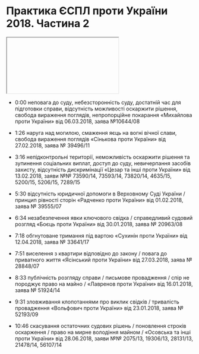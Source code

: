 # Практика ЄСПЛ проти України 2018. Частина 2
<div class="embed-responsive embed-responsive-16by9">
  <iframe class="embed-responsive-item» src="https://www.youtube.com/embed/Va0yImN0qVg?rel=0» allowfullscreen></iframe>
<br />
</div>

* 0:00 неповага до суду, небезсторонність суду, достатній час для підготовки справи, відсутність можливості оскаржити рішення, свобода вираження поглядів, непропорційне покарання «Михайлова проти України» від 06.03.2018, заява №10644/08

* 1:26 наруга над могилою, смаження яєць на вогні вічної слави, свобода вираження поглядів «Сінькова проти України» від 27.02.2018, заява № 39496/11

* 3:16 непідконтрольні території, неможливість оскаржити рішення та зупинення соціальних виплат, доступ до суду, невичерпання засобів захисту, відсутність дискримінації «Цезар та інші проти України» від 13.02.2018, заяви №№ 73590/14, 73593/14, 73820/14, 4635/15, 5200/15, 5206/15, 7289/15

* 5:30 відсутність юридичної допомоги в Верховному Суді України / принцип рівності сторін «Радченко проти України» від 01.02.2018, заява № 39555/07

* 6:34 незабезпечення явки ключового свідка / справедливий судовий розгляд «Боєць проти України» від 30.01.2018, заява № 20963/08

* 7:18 обгнутоване тримання під вартою «Сухинін проти України» від 12.04.2018, заява № 33641/17

* 7:51 виселення з квартири відповідно до закону / повага до приватного життя «Ясінський проти України» від 27.03.2018, заява № 28848/07

* 8:33 публічність розгляду справи / письмове провадження / спір не породжує право на майно / «Лавренов проти України» від 16.01.2018, заява № 51924/14

* 9:31 зловживання клопотаннями про виклик свідків / тривалість провадження «Вольфович проти України» від 23.01.2018, заява № 52193/09

* 10:46 скасування остаточних судових рішень / поновлення строків оскарження / право на мирне володіння майном / «Осовська та інші проти України» від 28.06.2018, заяви №№ 2075/13, 19306/13, 28131/13, 21478/14, 56107/14
